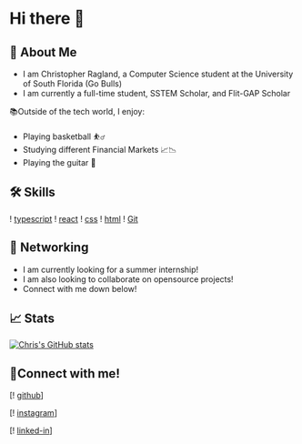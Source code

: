 # Hi there 👋

## 🚀 About Me

- I am Christopher Ragland, a Computer Science student at the University of South Florida (Go Bulls)
- I am currently a full-time student, SSTEM Scholar, and Flit-GAP Scholar

📚Outside of the tech world, I enjoy:

- Playing basketball ⛹️‍♂️
- Studying different Financial Markets 📈📉
- Playing the guitar 🎸

## 🛠 Skills

!
[typescript](https://img.shields.io/badge/TypeScript-000000?style=for-the-badge&logo=typescript&logoColor=white)
!
[react](https://img.shields.io/badge/React-000000?style=for-the-badge&logo=react&logoColor=white)
!
[css](https://img.shields.io/badge/CSS3-000000?style=for-the-badge&logo=css3&logoColor=white)
!
[html](https://img.shields.io/badge/HTML5-000000?style=for-the-badge&logo=html5&logoColor=white)
!
[Git](https://img.shields.io/badge/Git-000000?style=for-the-badge&logo=git&logoColor=white)

## 📝 Networking
- I am currently looking for a summer internship!
- I am also looking to collaborate on opensource projects!
- Connect with me down below!

## 📈 Stats
[![Chris's GitHub stats](https://github-readme-stats.vercel.app/api?username=(raglandc))](https://github.com/raglandc/github-readme-stats)

## 🔗Connect with me!
[!
  [github](https://img.shields.io/badge/GitHub-000000?style=for-the-badge&logo=GitHub&logoColor=white)]<!---((https://github.com/raglandc)-->

[!
  [instagram](https://img.shields.io/badge/Instagram-000000?style=for-the-badge&logo=Instagram&logoColor=pink)]<!---((https://www.instagram.com/chris_ragland)-->

[!
  [linked-in](https://img.shields.io/badge/LinkedIn-000000?style=for-the-badge&logo=LinkedIn&logoColor=blue)]<!---((https://www.linkedin.com/in/chris-ragland-42461a1b4/)-->


<!--
Here are some ideas to get you started:
- 🔭 I’m currently working on ...
- 🌱 I’m currently learning ...
- 👯 I’m looking to collaborate on ...
- 🤔 I’m looking for help with ...
- 💬 Ask me about ...
- 📫 How to reach me: ...
- 😄 Pronouns: ...
- ⚡ Fun fact: ...
-->

